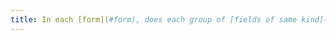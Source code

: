 ```yaml
---
title: In each [form](#form), does each group of [fields of same kind](#related-form-controls) have a [legend](#legend)?
---
```

